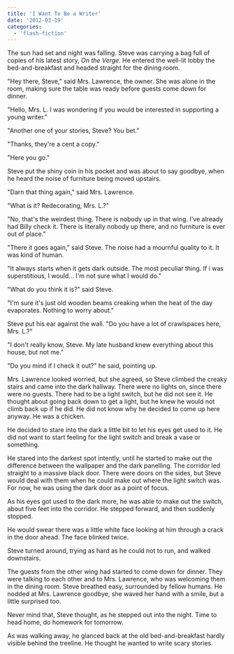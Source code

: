 ```yaml
---
title: 'I Want To Be a Writer'
date: '2012-03-19'
categories:
  - 'flash-fiction'
---
```


The sun had set and night was falling. Steve was carrying a bag full of copies
of his latest story, _On the Verge_. He entered the well-lit lobby the
bed-and-breakfast and headed straight for the dining room.

<!-- truncate -->


"Hey there, Steve," said Mrs. Lawrence, the owner. She was alone in the room,
making sure the table was ready before guests come down for dinner.

"Hello, Mrs. L. I was wondering if you would be interested in supporting a young
writer."

"Another one of your stories, Steve? You bet."

"Thanks, they're a cent a copy."

"Here you go."

Steve put the shiny coin in his pocket and was about to say goodbye, when he
heard the noise of furniture being moved upstairs.

"Darn that thing again," said Mrs. Lawrence.

"What is it? Redecorating, Mrs. L.?"

"No, that's the weirdest thing. There is nobody up in that wing. I've already
had Billy check it. There is literally nobody up there, and no furniture is ever
out of place."

"There it goes again," said Steve. The noise had a mournful quality to it. It
was kind of human.

"It always starts when it gets dark outside. The most peculiar thing. If i was
superstitious, I would... I'm not sure what I would do."

"What do you think it is?" said Steve.

"I'm sure it's just old wooden beams creaking when the heat of the day
evaporates. Nothing to worry about."

Steve put his ear against the wall. "Do you have a lot of crawlspaces here, Mrs.
L.?"

"I don't really know, Steve. My late husband knew everything about this house,
but not me."

"Do you mind if I check it out?" he said, pointing up.

Mrs. Lawrence looked worried, but she agreed, so Steve climbed the creaky stairs
and came into the dark hallway. There were no lights on, since there were no
guests. There had to be a light switch, but he did not see it. He thought about
going back down to get a light, but he knew he would not climb back up if he
did. He did not know why he decided to come up here anyway. He was a chicken.

He decided to stare into the dark a little bit to let his eyes get used to it.
He did not want to start feeling for the light switch and break a vase or
something.

He stared into the darkest spot intently, until he started to make out the
difference between the wallpaper and the dark panelling. The corridor led
straight to a massive black door. There were doors on the sides, but Steve would
deal with them when he could make out where the light switch was. For now, he
was using the dark door as a point of focus.

As his eyes got used to the dark more, he was able to make out the switch, about
five feet into the corridor. He stepped forward, and then suddenly stopped.

He would swear there was a little white face looking at him through a crack in
the door ahead. The face blinked twice.

Steve turned around, trying as hard as he could not to run, and walked
downstairs.

The guests from the other wing had started to come down for dinner. They were
talking to each other and to Mrs. Lawrence, who was welcoming them in the dining
room. Steve breathed easy, surrounded by fellow humans. He nodded at Mrs.
Lawrence goodbye, she waved her hand with a smile, but a little surprised too.

Never mind that, Steve thought, as he stepped out into the night. Time to head
home, do homework for tomorrow.

As was walking away, he glanced back at the old bed-and-breakfast hardly visible
behind the treeline. He thought he wanted to write scary stories.
